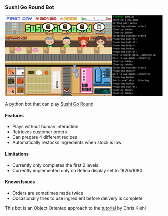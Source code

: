 ### Sushi Go Round Bot

![Bot in action](running_screenshot.png?raw=true)

A python bot that can play [Sushi Go Round](http://www.miniclip.com/games/sushi-go-round/en/#t-sd)

#### Features
* Plays without human interaction
* Retrieves customer orders
* Can prepare 4 different recipes
* Automatically restocks ingredients when stock is low

#### Limitations
* Currently only completes the first 2 levels
* Currently implemented only on Retina display set to 1920x1080

#### Known Issues
* Orders are sometimes made twice
* Occasionally tries to use ingredient before delivery is complete

This bot is an Object Oriented approach to the [tutorial](https://code.tutsplus.com/tutorials/how-to-build-a-python-bot-that-can-play-web-games--active-11117) by Chris Kiehl
